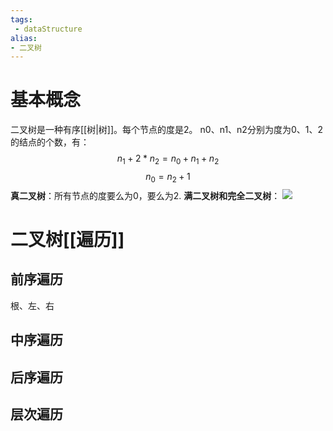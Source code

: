 ```yaml
---
tags:
 - dataStructure 
alias: 
- 二叉树
---
```

# 基本概念
二叉树是一种有序[[树|树]]。每个节点的度是2。
n0、n1、n2分别为度为0、1、2的结点的个数，有：
$$
n_{1} + 2 * n_{2} = n_{0}+ n_{1}+ n_{2}
$$
$$
n_{0}= n_{2} + 1
$$
**真二叉树**：所有节点的度要么为0，要么为2.
**满二叉树和完全二叉树**：
![](https://gd-hbimg.huaban.com/e83175c04970ea6ee4cb943c2c3f4e7501d30a19345b6-hpisx6) 
# 二叉树[[遍历]]
## 前序遍历
根、左、右
## 中序遍历

## 后序遍历
## 层次遍历

